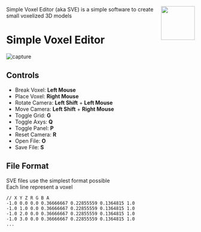 <img align="right" src="https://github.com/user-attachments/assets/8d074b45-4129-48df-b7f6-7174618a5a9d" height="90" width="90">
Simple Voxel Editor (aka SVE) is a simple software to create small voxelized 3D models

# Simple Voxel Editor


![capture](https://github.com/user-attachments/assets/9a5a65e2-d49c-48fe-8f3a-f345d9ac24db)

## Controls
- Break Voxel: **Left Mouse**
- Place Voxel: **Right Mouse**
- Rotate Camera: **Left Shift** + **Left Mouse**
- Move Camera: **Left Shift** + **Right Mouse**
- Toggle Grid: **G**
- Toggle Axys: **Q**
- Toggle Panel: **P**
- Reset Camera: **R**
- Open File: **O**
- Save File: **S**

## File Format
SVE files use the simplest format possible\
Each line represent a voxel
```SVE
// X Y Z R G B A
-1.0 0.0 0.0 0.36666667 0.22855559 0.1364815 1.0
-1.0 1.0 0.0 0.36666667 0.22855559 0.1364815 1.0
-1.0 2.0 0.0 0.36666667 0.22855559 0.1364815 1.0
-1.0 3.0 0.0 0.36666667 0.22855559 0.1364815 1.0
...
```
